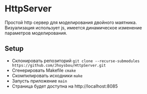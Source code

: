 # HttpServer
Простой http сервер для моделирования двойного маятника. Визуализация использует js, имеется динамическое изменение параметров 
моделирования. 

## Setup
- Склонировать репозиторий `git clone --recurse-submodules https://github.com/Jhoysbou/HttpServer.git`
- Сгенерировать Makefile `cmake`
- Скомпилировать исходники `make`
- Запусть приложение `main`
- Страница будет доступна на http://localhost:8085
